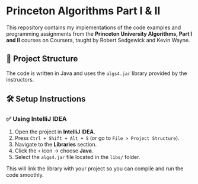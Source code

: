 # Princeton Algorithms Part I & II

This repository contains my implementations of the code examples and programming assignments from the **Princeton University Algorithms, Part I and II** courses on Coursera, taught by Robert Sedgewick and Kevin Wayne.

## 📁 Project Structure

The code is written in Java and uses the `algs4.jar` library provided by the instructors.

## 🛠️ Setup Instructions

### ✅ Using IntelliJ IDEA

1. Open the project in **IntelliJ IDEA**.
2. Press `Ctrl + Shift + Alt + S` (or go to `File > Project Structure`).
3. Navigate to the **Libraries** section.
4. Click the `+` icon → choose **Java**.
5. Select the `algs4.jar` file located in the `libs/` folder.

This will link the library with your project so you can compile and run the code smoothly.
